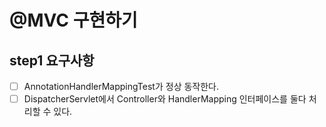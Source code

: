 # @MVC 구현하기

## step1 요구사항
- [ ] AnnotationHandlerMappingTest가 정상 동작한다.
- [ ] DispatcherServlet에서 Controller와 HandlerMapping 인터페이스를 둘다 처리할 수 있다.
